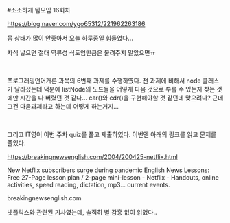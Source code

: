 #소소하게 팀모임 16회차

https://blog.naver.com/ygo65312/221962263186

몸 상태가 많이 안좋아서 오늘 하루종일 힘들었다...

자식 낳으면 절대 역류성 식도염만큼은 물려주지 말았으면ㅠ

​

프로그래밍언어개론 과목의 6번째 과제를 수행하였다. 전 과제에 비해서 node 클래스가 달라졌는데 덕분에 listNode의 노드들을 어떻게 다음 것으로 부를 수 있는지 찾는 것에만 시간을 다 버렸던 것 같다... car()와 cdr()을 구현해야할 것 같던데 맞으려나? 근데 그건 다음과제라고 하는데 어떻게 하는거지...

​

그리고 IT영어 이번 주차 quiz를 풀고 제출하였다. 이번엔 아래의 링크를 읽고 문제를 풀었다.

https://breakingnewsenglish.com/2004/200425-netflix.html



New Netflix subscribers surge during pandemic
English News Lessons: Free 27-Page lesson plan / 2-page mini-lesson - Netflix - Handouts, online activities, speed reading, dictation, mp3... current events.

breakingnewsenglish.com

넷플릭스와 관련된 기사였는데, 솔직히 별 감흥 없이 읽었다..
